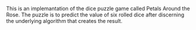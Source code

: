 This is an implemantation of the dice puzzle game called Petals Around the Rose. The puzzle is to predict
the value of six rolled dice after discerning the underlying algorithm that creates the result.
